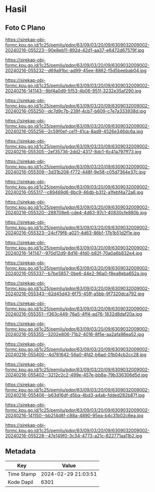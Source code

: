 # Hasil

## Foto C Plano

https://sirekap-obj-formc.kpu.go.id/1c25/pemilu/pdpr/63/09/03/20/09/6309032009002-20240216-055223--90e8eb11-892d-42d1-aa37-e6472d67579f.jpg

https://sirekap-obj-formc.kpu.go.id/1c25/pemilu/pdpr/63/09/03/20/09/6309032009002-20240216-055232--d69a91bc-ad99-45ee-8862-f5d5beebab04.jpg

https://sirekap-obj-formc.kpu.go.id/1c25/pemilu/pdpr/63/09/03/20/09/6309032009002-20240216-141143--9bf4a0d9-5f53-4b06-951f-3232e35af290.jpg

https://sirekap-obj-formc.kpu.go.id/1c25/pemilu/pdpr/63/09/03/20/09/6309032009002-20240216-055250--dc7d9c7b-239f-4cb7-b609-c7e7a333938d.jpg

https://sirekap-obj-formc.kpu.go.id/1c25/pemilu/pdpr/63/09/03/20/09/6309032009002-20240216-055256--2c59f0ef-ce11-41ca-8ad9-4526e346dc6a.jpg

https://sirekap-obj-formc.kpu.go.id/1c25/pemilu/pdpr/63/09/03/20/09/6309032009002-20240216-055305--2ef35736-2dd2-4317-8dc1-6c41a797ff73.jpg

https://sirekap-obj-formc.kpu.go.id/1c25/pemilu/pdpr/63/09/03/20/09/6309032009002-20240216-055309--3d31b208-f772-448f-9e58-c05d7364e37c.jpg

https://sirekap-obj-formc.kpu.go.id/1c25/pemilu/pdpr/63/09/03/20/09/6309032009002-20240216-055317--c89469d6-8bc9-46db-b312-a1febf4a72a6.jpg

https://sirekap-obj-formc.kpu.go.id/1c25/pemilu/pdpr/63/09/03/20/09/6309032009002-20240216-055320--288708e6-cde4-4d63-97c1-40830cfe880b.jpg

https://sirekap-obj-formc.kpu.go.id/1c25/pemilu/pdpr/63/09/03/20/09/6309032009002-20240216-055323--24cf79f8-a021-4d63-86b1-17b1b51d2f1e.jpg

https://sirekap-obj-formc.kpu.go.id/1c25/pemilu/pdpr/63/09/03/20/09/6309032009002-20240216-141147--970d12d9-8d16-4fd0-b82f-70a0a6b832e4.jpg

https://sirekap-obj-formc.kpu.go.id/1c25/pemilu/pdpr/63/09/03/20/09/6309032009002-20240216-055337--b7be5857-0be6-44e2-96a0-f8ea8eba652a.jpg

https://sirekap-obj-formc.kpu.go.id/1c25/pemilu/pdpr/63/09/03/20/09/6309032009002-20240216-055343--62d45d43-6f75-45ff-a5bb-9f7320dca792.jpg

https://sirekap-obj-formc.kpu.go.id/1c25/pemilu/pdpr/63/09/03/20/09/6309032009002-20240216-055351--f363c449-76a5-4ff4-ad76-1832d8daf20a.jpg

https://sirekap-obj-formc.kpu.go.id/1c25/pemilu/pdpr/63/09/03/20/09/6309032009002-20240216-055355--3202e806-71b2-4016-8f5e-aa2afa96ea52.jpg

https://sirekap-obj-formc.kpu.go.id/1c25/pemilu/pdpr/63/09/03/20/09/6309032009002-20240216-055400--4d761642-56a0-4fd2-b6ad-01b04cb2cc28.jpg

https://sirekap-obj-formc.kpu.go.id/1c25/pemilu/pdpr/63/09/03/20/09/6309032009002-20240216-055402--3212c2c2-499e-457e-bb8a-79b336306d5d.jpg

https://sirekap-obj-formc.kpu.go.id/1c25/pemilu/pdpr/63/09/03/20/09/6309032009002-20240216-055406--b63d16df-d5ba-4bd3-a4ab-fdded282b87f.jpg

https://sirekap-obj-formc.kpu.go.id/1c25/pemilu/pdpr/63/09/03/20/09/6309032009002-20240216-141150--bb214d8f-c88a-4890-95ea-b4c31b02c6ea.jpg

https://sirekap-obj-formc.kpu.go.id/1c25/pemilu/pdpr/63/09/03/20/09/6309032009002-20240216-055228--47e149f0-3c34-4773-a21c-622771aa11b2.jpg


## Metadata

| Key        | Value               |
| ---------- | ------------------- |
| Time Stamp | 2024-02-29 21:03:51 |
| Kode Dapil | 6301                |



